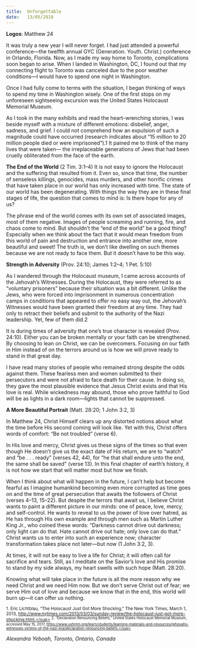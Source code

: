 ```yaml
---
title:  Unforgettable
date:   13/05/2018
---
```


**Logos**: Matthew 24

It was truly a new year I will never forget. I had just attended a powerful conference—the twelfth annual GYC (Generation. Youth. Christ.) conference in Orlando, Florida. Now, as I made my way home to Toronto, complications soon began to arise. When I landed in Washington, DC, I found out that my connecting flight to Toronto was canceled due to the poor weather conditions—I would have to spend one night in Washington.

Once I had fully come to terms with the situation, I began thinking of ways to spend my time in Washington wisely. One of the first stops on my unforeseen sightseeing excursion was the United States Holocaust Memorial Museum.

As I took in the many exhibits and read the heart-wrenching stories, I was beside myself with a mixture of different emotions: disbelief, anger, sadness, and grief. I could not comprehend how an expulsion of such a magnitude could have occurred (research indicates about “15 million to 20 million people died or were imprisoned”).1 It pained me to think of the many lives that were taken— the irreplaceable generations of Jews that had been cruelly obliterated from the face of the earth.

**The End of the World** (2 Tim. 3:1–4)
It is not easy to ignore the Holocaust and the suffering that resulted from it. Even so, since that time, the number of senseless killings, genocides, mass murders, and other horrific crimes that have taken place in our world has only increased with time. The state of our world has been degenerating. With things the way they are in these final stages of life, the question that comes to mind is: Is there hope for any of us?

The phrase end of the world comes with its own set of associated images, most of them negative. Images of people screaming and running, fire, and chaos come to mind. But shouldn’t the “end of the world” be a good thing? Especially when we think about the fact that it would mean freedom from this world of pain and destruction and entrance into another one, more beautiful and sweet! The truth is, we don’t like dwelling on such themes because we are not ready to face them. But it doesn’t have to be this way.

**Strength in Adversity** (Prov. 24:10; James 1:2–4; 1 Pet. 5:10)

As I wandered through the Holocaust museum, I came across accounts of the Jehovah’s Witnesses. During the Holocaust, they were referred to as “voluntary prisoners” because their situation was a bit different. Unlike the Jews, who were forced into imprisonment in numerous concentration camps in conditions that appeared to offer no easy way out, the Jehovah’s Witnesses would have been granted their freedom at any time. They had only to retract their beliefs and submit to the authority of the Nazi leadership. Yet, few of them did.2

It is during times of adversity that one’s true character is revealed (Prov. 24:10). Either you can be broken mentally or your faith can be strengthened. By choosing to lean on Christ, we can be overcomers. Focusing on our faith in Him instead of on the terrors around us is how we will prove ready to stand in that great day.

I have read many stories of people who remained strong despite the odds against them. These fearless men and women submitted to their persecutors and were not afraid to face death for their cause. In doing so, they gave the most plausible evidence that Jesus Christ exists and that His love is real. While wickedness may abound, those who prove faithful to God will be as lights in a dark room—lights that cannot be suppressed.

**A More Beautiful Portrait** (Matt. 28:20; 1 John 3:2, 3)

In Matthew 24, Christ Himself clears up any distorted notions about what the time before His second coming will look like. Yet with this, Christ offers words of comfort: “Be not troubled” (verse 6).

In His love and mercy, Christ gives us these signs of the times so that even though He doesn’t give us the exact date of His return, we are to “watch” and “be . . . ready” (verses 42, 44), for “he that shall endure unto the end, the same shall be saved” (verse 13). In this final chapter of earth’s history, it is not how we start that will matter most but how we finish.

When I think about what will happen in the future, I can’t help but become fearful as I imagine humankind becoming even more corrupted as time goes on and the time of great persecution that awaits the followers of Christ (verses 4–13, 15–22). But despite the terrors that await us, I believe Christ wants to paint a different picture in our minds: one of peace, love, mercy, and self-control. He wants to reveal to us the power of love over hatred, as He has through His own example and through men such as Martin Luther King Jr., who coined these words: “Darkness cannot drive out darkness; only light can do that. Hate cannot drive out hate; only love can do that.” Christ wants us to enter into such an experience now; character transformation takes place not later—but now (1 John 3:2, 3).

At times, it will not be easy to live a life for Christ; it will often call for sacrifice and tears. Still, as I meditate on the Savior’s love and His promise to stand by my side always, my heart swells with such hope (Matt. 28:20).

Knowing what will take place in the future is all the more reason why we need Christ and we need Him now. But we don’t serve Christ out of fear; we serve Him out of love and because we know that in the end, this world will burn up—it can offer us nothing.

<sup>1. Eric Lichtblau, “The Holocaust Just Got More Shocking,” The New York Times, March 1, 2013, http://www.nytimes.com/2013/03/03/sunday-review/the-holocaust-just-got-more-shocking.html.</sup>
<sup>2. “Declaration Renouncing Beliefs,” United States Holocaust Memorial Museum, accessed May 15, 2017, https://www.ushmm.org/learn/students/learning-materials-and-resources/jehovahs-witnesses-victims-of-the-nazi-era/declaration-renouncing-beliefs.</sup>

_Alexandra Yeboah, Toronto, Ontario, Canada_